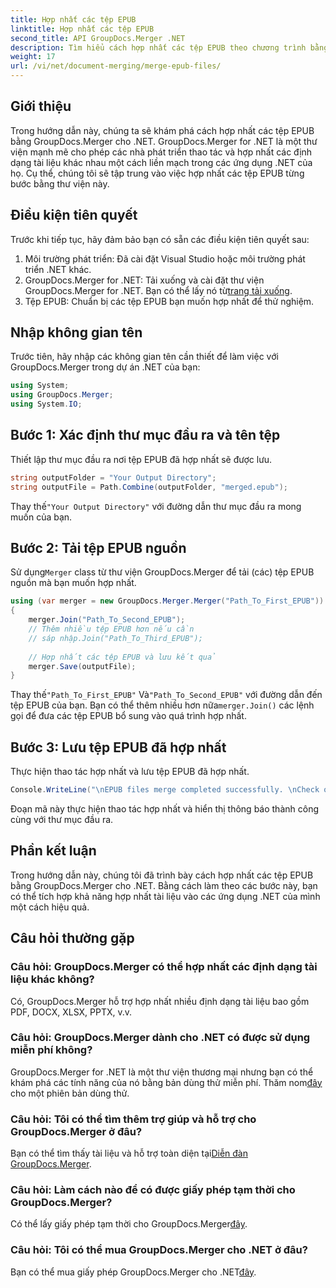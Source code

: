 ```yaml
---
title: Hợp nhất các tệp EPUB
linktitle: Hợp nhất các tệp EPUB
second_title: API GroupDocs.Merger .NET
description: Tìm hiểu cách hợp nhất các tệp EPUB theo chương trình bằng GroupDocs.Merger cho .NET. Thực hiện theo hướng dẫn từng bước của chúng tôi.
weight: 17
url: /vi/net/document-merging/merge-epub-files/
---
```

## Giới thiệu
Trong hướng dẫn này, chúng ta sẽ khám phá cách hợp nhất các tệp EPUB bằng GroupDocs.Merger cho .NET. GroupDocs.Merger for .NET là một thư viện mạnh mẽ cho phép các nhà phát triển thao tác và hợp nhất các định dạng tài liệu khác nhau một cách liền mạch trong các ứng dụng .NET của họ. Cụ thể, chúng tôi sẽ tập trung vào việc hợp nhất các tệp EPUB từng bước bằng thư viện này.
## Điều kiện tiên quyết
Trước khi tiếp tục, hãy đảm bảo bạn có sẵn các điều kiện tiên quyết sau:
1. Môi trường phát triển: Đã cài đặt Visual Studio hoặc môi trường phát triển .NET khác.
2.  GroupDocs.Merger for .NET: Tải xuống và cài đặt thư viện GroupDocs.Merger for .NET. Bạn có thể lấy nó từ[trang tải xuống](https://releases.groupdocs.com/merger/net/).
3. Tệp EPUB: Chuẩn bị các tệp EPUB bạn muốn hợp nhất để thử nghiệm.

## Nhập không gian tên
Trước tiên, hãy nhập các không gian tên cần thiết để làm việc với GroupDocs.Merger trong dự án .NET của bạn:
```csharp
using System; 
using GroupDocs.Merger;
using System.IO;
```
## Bước 1: Xác định thư mục đầu ra và tên tệp
Thiết lập thư mục đầu ra nơi tệp EPUB đã hợp nhất sẽ được lưu.
```csharp
string outputFolder = "Your Output Directory";
string outputFile = Path.Combine(outputFolder, "merged.epub");
```
 Thay thế`"Your Output Directory"` với đường dẫn thư mục đầu ra mong muốn của bạn.
## Bước 2: Tải tệp EPUB nguồn
 Sử dụng`Merger` class từ thư viện GroupDocs.Merger để tải (các) tệp EPUB nguồn mà bạn muốn hợp nhất.
```csharp
using (var merger = new GroupDocs.Merger.Merger("Path_To_First_EPUB"))
{
    merger.Join("Path_To_Second_EPUB");
    // Thêm nhiều tệp EPUB hơn nếu cần
    // sáp nhập.Join("Path_To_Third_EPUB");
    
    // Hợp nhất các tệp EPUB và lưu kết quả
    merger.Save(outputFile);
}
```
 Thay thế`"Path_To_First_EPUB"` Và`"Path_To_Second_EPUB"` với đường dẫn đến tệp EPUB của bạn. Bạn có thể thêm nhiều hơn nữa`merger.Join()` các lệnh gọi để đưa các tệp EPUB bổ sung vào quá trình hợp nhất.
## Bước 3: Lưu tệp EPUB đã hợp nhất
Thực hiện thao tác hợp nhất và lưu tệp EPUB đã hợp nhất.
```csharp
Console.WriteLine("\nEPUB files merge completed successfully. \nCheck output in {0}", outputFolder);
```
Đoạn mã này thực hiện thao tác hợp nhất và hiển thị thông báo thành công cùng với thư mục đầu ra.

## Phần kết luận
Trong hướng dẫn này, chúng tôi đã trình bày cách hợp nhất các tệp EPUB bằng GroupDocs.Merger cho .NET. Bằng cách làm theo các bước này, bạn có thể tích hợp khả năng hợp nhất tài liệu vào các ứng dụng .NET của mình một cách hiệu quả.

## Câu hỏi thường gặp
### Câu hỏi: GroupDocs.Merger có thể hợp nhất các định dạng tài liệu khác không?
Có, GroupDocs.Merger hỗ trợ hợp nhất nhiều định dạng tài liệu bao gồm PDF, DOCX, XLSX, PPTX, v.v.
### Câu hỏi: GroupDocs.Merger dành cho .NET có được sử dụng miễn phí không?
 GroupDocs.Merger for .NET là một thư viện thương mại nhưng bạn có thể khám phá các tính năng của nó bằng bản dùng thử miễn phí. Thăm nom[đây](https://releases.groupdocs.com/) cho một phiên bản dùng thử.
### Câu hỏi: Tôi có thể tìm thêm trợ giúp và hỗ trợ cho GroupDocs.Merger ở đâu?
 Bạn có thể tìm thấy tài liệu và hỗ trợ toàn diện tại[Diễn đàn GroupDocs.Merger](https://forum.groupdocs.com/c/merger/32).
### Câu hỏi: Làm cách nào để có được giấy phép tạm thời cho GroupDocs.Merger?
 Có thể lấy giấy phép tạm thời cho GroupDocs.Merger[đây](https://purchase.groupdocs.com/temporary-license/).
### Câu hỏi: Tôi có thể mua GroupDocs.Merger cho .NET ở đâu?
 Bạn có thể mua giấy phép GroupDocs.Merger cho .NET[đây](https://purchase.groupdocs.com/buy).